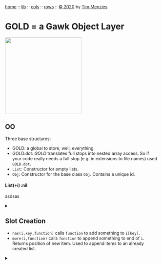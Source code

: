 <a name=top>&nbsp;<p>
<a href="https://github.com/timm/gold/blob/master/README.md#top">home</a> ::
<a href="https://github.com/timm/gold/blob/master/src/lib/README.md#top">lib</a> ::
<a href="https://github.com/timm/gold/blob/master/src/cols/README.md#top">cols</a> ::
<a href="https://github.com/timm/gold/blob/master/src/rows/README.md#top">rows</a> ::
<a href="http://github.com/timm/gold/blob/master/LICENSE.md#top">&copy; 2020</a> by <a href="http://menzies.us">Tim Menzies</a>
<h1> GOLD = a Gawk Object Layer</h1>
<img width=250 src="https://raw.githubusercontent.com/timm/gold/master/etc/img/auk.png">

## OO

Three base structures:

- GOLD: a global to store, well, everything
- GOLD.dot: _GOLD_ translates full stops into nested array access. So if your code really needs a full stop 
  (e.g. in extensions to file names) used `GOLD.dot`.
- `List`: Constructor for empty lists.
- `Obj`: Constructor for the  base class `Obj`. Contains a unique id.

#### List(+i) :nil
asdsas

<details><summary></summary>

```awk
BEGIN             { List(GOLD) ; GOLD.dot=sprintf("%c",46) }
function List(i)  { split("",i,"") }
function Obj(i)   { List(i); i.id = ++GOLD.id }
```
</details>

## Slot Creation

- `has(i,key,function)` calls `function` to add something to `i[key]`.
- `more(i,function)` calls `function` to append something to end of `i`. Returns position of new item.
  Used to append items to an already created list.

<details><summary></summary>

```awk
function more(i,f)  { k= 1+length(i[k]); has(i,k,f); return k }
function has(i,k,f) { f= f?f:"List"; i[k]["\t"]; @f(i[k]); delete i[k]["\t"] }
```
</details>
